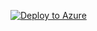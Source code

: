 [![Deploy to Azure](https://azuredeploy.net/deploybutton.png)](https://portal.azure.com/#create/Microsoft.Template/uri/https%3A%2F%2Fraw.githubusercontent.com%2Fsrijaallam%2FAzure-testdrive%2Fmain%2Fvwan%2Fscenario2%2Fazuredeploy.json)
